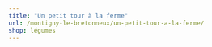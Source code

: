 ```yaml
---
title: "Un petit tour à la ferme"
url: /montigny-le-bretonneux/un-petit-tour-a-la-ferme/
shop: légumes
---
```


